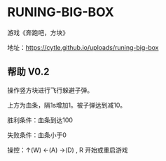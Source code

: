 # RUNING-BIG-BOX

游戏《奔跑吧，方块》

地址：https://cytle.github.io/uploads/runing-big-box

## 帮助 V0.2

操作竖方块进行飞行躲避子弹。

上方为血条，隔1s增加1。被子弹达到减10。

胜利条件：血条到达100

失败条件：血条小于0

操控：↑(W) ←(A) →(D)  , R 开始或重启游戏

